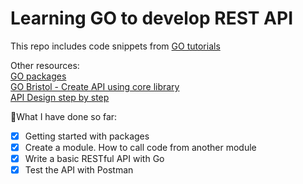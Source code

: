 # Learning GO to develop REST API
This repo includes code snippets from [GO tutorials](https://go.dev/doc/tutorial/)

Other resources:  
[GO packages](pkg.go.dev)  
[GO Bristol - Create API using core library](https://github.com/bristolgolang/apitutorial)  
[API Design step by step](https://betterprogramming.pub/restful-api-design-step-by-step-guide-2f2c9f9fcdbf)

📝What I have done so far:
- [x] Getting started with packages
- [x] Create a module. How to call code from another module
- [x] Write a basic RESTful API with Go
- [x] Test the API with Postman
